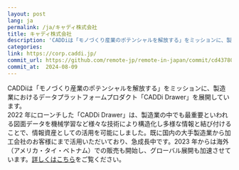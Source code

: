 ```yaml
---
layout: post
lang: ja
permalink: /ja/キャディ株式会社
title: キャディ株式会社
description: 'CADDiは「モノづくり産業のポテンシャルを解放する」をミッションに、製造業におけるデータプラットフォームプロダクト「CADDi Drawer」を展開しています。 2022 年にローンチした「CADDi Drawer」は、製造業の中でも最重要といわれる図面データを機械学習など様々な技術により構造化し多様な情報と結び付けることで、情報資産としての活用を可能にしました。既に国内の大手製造業から加工会社のお客様にまで活用いただいており、急成長中です。2023 年からは海外（アメリカ・タイ・ベトナム）での販売も開始し、グローバル展開も加速させています。詳しくはこちらをご覧ください。'
categories: 
link: https://corp.caddi.jp/
commit_url: https://github.com/remote-jp/remote-in-japan/commit/cd43780655e1b72593f9f020d1621bd332f278ac
commit_at:  2024-08-09
---
```


<p>CADDiは「モノづくり産業のポテンシャルを解放する」をミッションに、製造業におけるデータプラットフォームプロダクト「CADDi Drawer」を展開しています。<br />2022 年にローンチした「CADDi Drawer」は、製造業の中でも最重要といわれる図面データを機械学習など様々な技術により構造化し多様な情報と結び付けることで、情報資産としての活用を可能にしました。既に国内の大手製造業から加工会社のお客様にまで活用いただいており、急成長中です。2023 年からは海外（アメリカ・タイ・ベトナム）での販売も開始し、グローバル展開も加速させています。<a href="https://speakerdeck.com/caddi_eng/caddi-the-letter-from-cto-to-all-the-engineer-applicants">詳しくはこちら</a>をご覧ください。</p>
